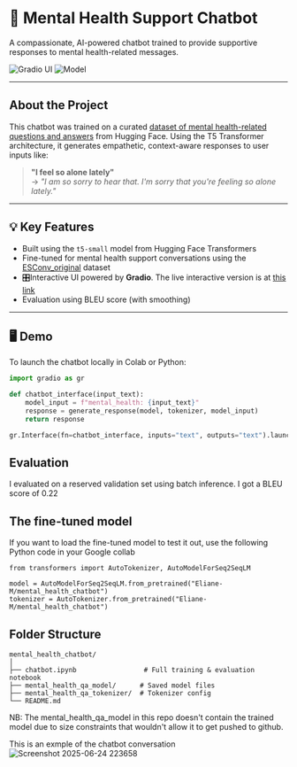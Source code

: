 # 🧠 Mental Health Support Chatbot

A compassionate, AI-powered chatbot trained to provide supportive responses to mental health-related messages.

![Gradio UI](https://img.shields.io/badge/UI-Gradio-blue?style=flat&logo=gradio)
![Model](https://img.shields.io/badge/Model-T5--small-green?style=flat&logo=huggingface)

---

## About the Project

This chatbot was trained on a curated [dataset of mental health-related questions and answers](https://huggingface.co/datasets/Ashokajou51/ESConv_Original) from Hugging Face. Using the T5 Transformer architecture, it generates empathetic, context-aware responses to user inputs like:

> **"I feel so alone lately"**  
> → _"I am so sorry to hear that. I'm sorry that you're feeling so alone lately."_

---

## 💡 Key Features

- Built using the `t5-small` model from Hugging Face Transformers
- Fine-tuned for mental health support conversations using the [ESConv_original](https://huggingface.co/datasets/Ashokajou51/ESConv_Original) dataset
- 🎛Interactive UI powered by **Gradio**. The live interactive version is at [this link](https://74b9d45eac235934a8.gradio.live/)
- Evaluation using BLEU score (with smoothing)
---

## 🖥️ Demo

To launch the chatbot locally in Colab or Python:

```python
import gradio as gr

def chatbot_interface(input_text):
    model_input = f"mental_health: {input_text}"
    response = generate_response(model, tokenizer, model_input)
    return response

gr.Interface(fn=chatbot_interface, inputs="text", outputs="text").launch()

```

## Evaluation

I evaluated on a reserved validation set using batch inference. I got a BLEU score of 0.22

## The fine-tuned model

If you want to load the fine-tuned model to test it out, use the following Python code in your Google collab

```
from transformers import AutoTokenizer, AutoModelForSeq2SeqLM

model = AutoModelForSeq2SeqLM.from_pretrained("Eliane-M/mental_health_chatbot")
tokenizer = AutoTokenizer.from_pretrained("Eliane-M/mental_health_chatbot")
```

## Folder Structure

```
mental_health_chatbot/
│
├── chatbot.ipynb                 # Full training & evaluation notebook
├── mental_health_qa_model/      # Saved model files
├── mental_health_qa_tokenizer/  # Tokenizer config
└── README.md                    
```

NB: The mental_health_qa_model in this repo doesn't contain the trained model due to size constraints that wouldn't allow it to get pushed to github.

This is an exmple of the chatbot conversation
![Screenshot 2025-06-24 223658](https://github.com/user-attachments/assets/3acc7434-e59f-454b-9220-c2f0961073bc)
